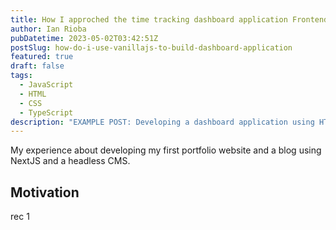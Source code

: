 ```yaml
---
title: How I approched the time tracking dashboard application Frontend Mentor Challenge using JS
author: Ian Rioba
pubDatetime: 2023-05-02T03:42:51Z
postSlug: how-do-i-use-vanillajs-to-build-dashboard-application
featured: true
draft: false
tags:
  - JavaScript
  - HTML
  - CSS
  - TypeScript
description: "EXAMPLE POST: Developing a dashboard application using HTML/CSS/JS. How to approach it in an imperative way using event.target.value in js."
---
```


My experience about developing my first portfolio website and a blog using NextJS and a headless CMS.

## Motivation

rec 1
